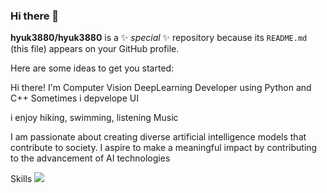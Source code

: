 ### Hi there 👋


**hyuk3880/hyuk3880** is a ✨ _special_ ✨ repository because its `README.md` (this file) appears on your GitHub profile.

Here are some ideas to get you started:

Hi there! I'm Computer Vision DeepLearning Developer using Python and C++
Sometimes i depvelope UI

i enjoy hiking, swimming, listening Music

I am passionate about creating diverse artificial intelligence models that contribute to society. 
I aspire to make a meaningful impact by contributing to the advancement of AI technologies



Skills
<img src="https://img.shields.io/badge/Python-#3776AB?style=flat-square&logo=Python&logoColor=white"/>
